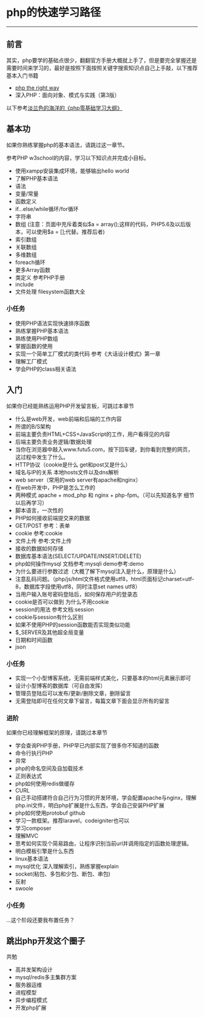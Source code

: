 # php的快速学习路径
---

## 前言

其实，php要学的基础点很少，翻翻官方手册大概就上手了，但是要完全掌握还是需要时间来学习的，最好是按照下面按照关键字搜索知识点自己上手敲，以下推荐基本入门书籍

- [​php the right way](http://wulijun.github.io/php-the-right-way/)
- 深入PHP：面向对象、模式与实践（第3版）

以下参考[淡兰色的海洋的《php零基础学习大纲》](https://blog.bingxuecandong.com/?p=348)

## 基本功
如果你熟练掌握php的基本语法，请跳过这一章节。

参考PHP w3school的内容，学习以下知识点并完成小目标。

- 使用xampp安装集成环境，能够输出hello world
- 了解PHP基本语法
- 语法
- 变量/常量
- 函数定义
- if...else/while循环/for循环
- 字符串
- 数组 (注意：页面中充斥着类似\$a = array();这样的代码，PHP5.6及以后版本，可以使用\$a = [];代替。推荐后者)
- 索引数组
- 关联数组
- 多维数组
- foreach循环
- 更多Array函数
- 类定义 参考PHP手册
- include
- 文件处理 filesystem函数大全

### 小任务

- 使用PHP语法实现快速排序函数
- 熟练掌握PHP基本语法
- 熟练使用PHP数组
- 掌握函数的使用
- 实现一个简单工厂模式的类代码 参考《大话设计模式》第一章
- 理解工厂模式
- 学会PHP的class相关语法

## 入门
如果你已经能熟练运用PHP开发留言板，可跳过本章节

- 什么是web开发，web前端和后端的工作内容
- 所谓的B/S架构
- 前端主要负责HTML+CSS+JavaScript的工作，用户看得见的内容
- 后端主要负责业务逻辑/数据处理
- 当你在浏览器中敲入www.futu5.com，按下回车键，到你看到完整的网页，这过程中发生了什么。
- HTTP协议（cookie是什么 get和post又是什么）
- 域名与IP的关系 本地hosts文件以及dns解析
- web server（常用的web server有apache和nginx）
- 在web开发中，PHP是怎么工作的
- 两种模式 apache + mod_php 和 nginx + php-fpm。（可以先知道名字 细节以后再学习）
- 脚本语言，一次性的
- PHP如何接收前端提交来的数据
- GET/POST 参考：表单
- cookie 参考:cookie
- 文件上传 参考:文件上传
- 接收的数据如何存储
- 数据库基本语法(SELECT/UPDATE/INSERT/DELETE)
- php如何操作mysql 文档参考:mysqli demo参考:demo
- 为什么要进行参数过滤（大概了解下mysql注入是什么，原理是什么）
- 注意乱码问题。（php/js/html文件格式使用utf8，html页面标记charset=utf-8，数据库字段使用utf8，同时注意set names utf8）
- 当用户输入账号密码登陆后，如何保存用户的登录态
- cookie是否可以做到 为什么不用cookie
- session的用法 参考文档:session
- cookie与session有什么区别
- 如果不使用PHP的session函数能否实现类似功能
- $_SERVER及其他超全局变量
- 日期和时间函数
- json
### 小任务

- 实现一个小型博客系统，无需前端样式美化，只要基本的html元素展示即可
- 设计小型博客的数据库（可自由发挥）
- 管理员登陆后可以发布/更新/删除文章，删除留言
- 无需登陆即可在任何文章下留言，每篇文章下面会显示所有的留言

### 进阶
如果你已经理解框架的原理，请跳过本章节

- 学会查询PHP手册，PHP早已内部实现了很多你不知道的函数
- 命令行执行PHP
- 异常
- php的命名空间及自加载技术
- 正则表达式
- php如何使用redis做缓存
- CURL
- 自己手动搭建符合自己行为习惯的开发环境，学会配置apache与nginx，理解php.ini文件，明白php扩展是什么东西，学会自己安装PHP扩展
- php如何使用protobuf github
- 学习一款框架。推荐laravel，codeigniter也可以
- 学习composer
- 理解MVC
- 思考如何实现个简易路由，让程序识别当前url并调用指定的函数处理逻辑。
- 明白模板引擎是什么东西
- linux基本语法
- mysql优化 深入理解索引，熟练掌握explain
- socket(粘包、多包和少包、断包、串包)
- 反射
- swoole

### 小任务

...这个阶段还要我布置任务？

## 跳出php开发这个圈子
共勉

- 高并发架构设计
- mysql/redis多主集群方案
- 服务器运维
- 进程模型
- 异步编程模式
- 开发php扩展